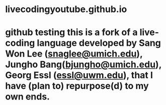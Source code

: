 # livecodingyoutube.github.io

github testing
this is a fork of a live-coding language developed by Sang Won Lee (snaglee@umich.edu), Jungho Bang(bjungho@umich.edu), Georg Essl (essl@uwm.edu), that I have (plan to) repurpose(d) to my own ends.
=======
